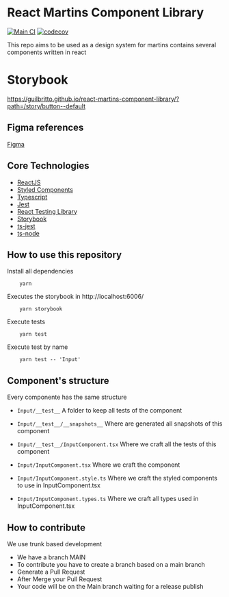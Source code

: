 # React Martins Component Library

[![Main CI](https://github.com/Guilbritto/react-martins-component-library/workflows/Main%20CI/badge.svg)](https://github.com/Guilbritto/react-martins-component-library/actions?query=workflow%3AMain+branch%3Amain)
[![codecov](https://codecov.io/gh/Guilbritto/react-martins-component-library/branch/main/graph/badge.svg?token=PWEI1FO5I2)](https://codecov.io/gh/Guilbritto/react-martins-component-library)

This repo aims to be used as a design system for martins
contains several components written in react

# Storybook

https://guilbritto.github.io/react-martins-component-library/?path=/story/button--default


## Figma references

[Figma](https://www.figma.com/file/oX25OOCKxYY37i47njHQdO/Tracking?node-id=0%3A1)

## Core Technologies

-   [ReactJS](https://reactjs.org/)
-   [Styled Components](https://styled-components.com/)
-   [Typescript](https://www.typescriptlang.org/)
-   [Jest](https://jestjs.io/)
-   [React Testing Library](https://testing-library.com/docs/react-testing-library/intro/)
-   [Storybook](https://storybook.js.org/)
-   [ts-jest](https://github.com/kulshekhar/ts-jest)
-   [ts-node](https://github.com/TypeStrong/ts-node)

## How to use this repository

Install all dependencies

```
    yarn
```

Executes the storybook in http://localhost:6006/

```
    yarn storybook
```

Execute tests

```
    yarn test
```

Execute test by name

```
    yarn test -- 'Input'
```

## Component's structure

Every componente has the same structure

-   `Input/__test__` A folder to keep all tests of the component

-   `Input/__test__/__snapshots__` Where are generated all snapshots of this component

-   `Input/__test__/InputComponent.tsx` Where we craft all the tests of this component

-   `Input/InputComponent.tsx` Where we craft the component

-   `Input/InputComponent.style.ts` Where we craft the styled components to use in InputComponent.tsx

-   `Input/InputComponent.types.ts` Where we craft all types used in InputComponent.tsx

## How to contribute

We use trunk based development

-   We have a branch MAIN
-   To contribute you have to create a branch based on a main branch
-   Generate a Pull Request
-   After Merge your Pull Request
-   Your code will be on the Main branch waiting for a release publish
